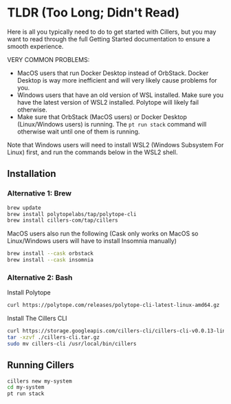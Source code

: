 # TLDR (Too Long; Didn't Read)

Here is all you typically need to do to get started with Cillers, but you may want to read through the full Getting Started documentation to ensure a smooth experience.&#x20;

VERY COMMON PROBLEMS:&#x20;

* MacOS users that run Docker Desktop instead of OrbStack. Docker Desktop is way more inefficient and will very likely cause problems for you.&#x20;
* Windows users that have an old version of WSL installed. Make sure you have the latest version of WSL2 installed. Polytope will likely fail otherwise.&#x20;
* Make sure that OrbStack (MacOS users) or Docker Desktop (Linux/Windows users) is running. The `pt run stack` command will otherwise wait until one of them is running.&#x20;

Note that Windows users will need to install WSL2 (Windows Subsystem For Linux) first, and run the commands below in the WSL2 shell. &#x20;

## Installation&#x20;

### Alternative 1: Brew

```bash
brew update
brew install polytopelabs/tap/polytope-cli
brew install cillers-com/tap/cillers
```

MacOS users also run the following (Cask only works on MacOS so Linux/Windows users will have to install Insomnia manually)

```bash
brew install --cask orbstack
brew install --cask insomnia 
```

### Alternative 2: Bash

Install Polytope

```bash
curl https://polytope.com/releases/polytope-cli-latest-linux-amd64.gz | gzip -d > pt chmod +x pt sudo mv pt /usr/local/bin/
```

&#x20;Install The Cillers CLI

```bash
curl https://storage.googleapis.com/cillers-cli/cillers-cli-v0.0.13-linux-amd64.tar.gz --output cillers-cli.tar.gz
tar -xzvf ./cillers-cli.tar.gz
sudo mv cillers-cli /usr/local/bin/cillers
```

## Running Cillers

```bash
cillers new my-system
cd my-system
pt run stack
```
